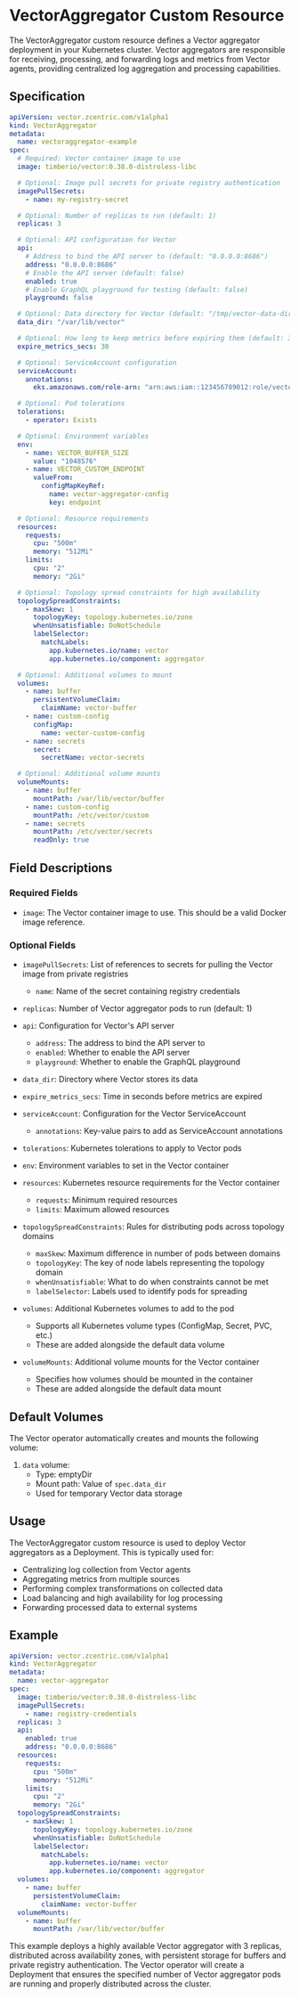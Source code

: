 # VectorAggregator Custom Resource

The VectorAggregator custom resource defines a Vector aggregator deployment in your Kubernetes cluster. Vector aggregators are responsible for receiving, processing, and forwarding logs and metrics from Vector agents, providing centralized log aggregation and processing capabilities.

## Specification

```yaml
apiVersion: vector.zcentric.com/v1alpha1
kind: VectorAggregator
metadata:
  name: vectoraggregator-example
spec:
  # Required: Vector container image to use
  image: timberio/vector:0.38.0-distroless-libc

  # Optional: Image pull secrets for private registry authentication
  imagePullSecrets:
    - name: my-registry-secret

  # Optional: Number of replicas to run (default: 1)
  replicas: 3

  # Optional: API configuration for Vector
  api:
    # Address to bind the API server to (default: "0.0.0.0:8686")
    address: "0.0.0.0:8686"
    # Enable the API server (default: false)
    enabled: true
    # Enable GraphQL playground for testing (default: false)
    playground: false

  # Optional: Data directory for Vector (default: "/tmp/vector-data-dir")
  data_dir: "/var/lib/vector"

  # Optional: How long to keep metrics before expiring them (default: 30)
  expire_metrics_secs: 30

  # Optional: ServiceAccount configuration
  serviceAccount:
    annotations:
      eks.amazonaws.com/role-arn: "arn:aws:iam::123456789012:role/vector-role"

  # Optional: Pod tolerations
  tolerations:
    - operator: Exists

  # Optional: Environment variables
  env:
    - name: VECTOR_BUFFER_SIZE
      value: "1048576"
    - name: VECTOR_CUSTOM_ENDPOINT
      valueFrom:
        configMapKeyRef:
          name: vector-aggregator-config
          key: endpoint

  # Optional: Resource requirements
  resources:
    requests:
      cpu: "500m"
      memory: "512Mi"
    limits:
      cpu: "2"
      memory: "2Gi"

  # Optional: Topology spread constraints for high availability
  topologySpreadConstraints:
    - maxSkew: 1
      topologyKey: topology.kubernetes.io/zone
      whenUnsatisfiable: DoNotSchedule
      labelSelector:
        matchLabels:
          app.kubernetes.io/name: vector
          app.kubernetes.io/component: aggregator

  # Optional: Additional volumes to mount
  volumes:
    - name: buffer
      persistentVolumeClaim:
        claimName: vector-buffer
    - name: custom-config
      configMap:
        name: vector-custom-config
    - name: secrets
      secret:
        secretName: vector-secrets

  # Optional: Additional volume mounts
  volumeMounts:
    - name: buffer
      mountPath: /var/lib/vector/buffer
    - name: custom-config
      mountPath: /etc/vector/custom
    - name: secrets
      mountPath: /etc/vector/secrets
      readOnly: true
```

## Field Descriptions

### Required Fields

- `image`: The Vector container image to use. This should be a valid Docker image reference.

### Optional Fields

- `imagePullSecrets`: List of references to secrets for pulling the Vector image from private registries
  - `name`: Name of the secret containing registry credentials

- `replicas`: Number of Vector aggregator pods to run (default: 1)

- `api`: Configuration for Vector's API server
  - `address`: The address to bind the API server to
  - `enabled`: Whether to enable the API server
  - `playground`: Whether to enable the GraphQL playground

- `data_dir`: Directory where Vector stores its data
- `expire_metrics_secs`: Time in seconds before metrics are expired
- `serviceAccount`: Configuration for the Vector ServiceAccount
  - `annotations`: Key-value pairs to add as ServiceAccount annotations

- `tolerations`: Kubernetes tolerations to apply to Vector pods
- `env`: Environment variables to set in the Vector container
- `resources`: Kubernetes resource requirements for the Vector container
  - `requests`: Minimum required resources
  - `limits`: Maximum allowed resources

- `topologySpreadConstraints`: Rules for distributing pods across topology domains
  - `maxSkew`: Maximum difference in number of pods between domains
  - `topologyKey`: The key of node labels representing the topology domain
  - `whenUnsatisfiable`: What to do when constraints cannot be met
  - `labelSelector`: Labels used to identify pods for spreading

- `volumes`: Additional Kubernetes volumes to add to the pod
  - Supports all Kubernetes volume types (ConfigMap, Secret, PVC, etc.)
  - These are added alongside the default data volume

- `volumeMounts`: Additional volume mounts for the Vector container
  - Specifies how volumes should be mounted in the container
  - These are added alongside the default data mount

## Default Volumes

The Vector operator automatically creates and mounts the following volume:

1. `data` volume:
   - Type: emptyDir
   - Mount path: Value of `spec.data_dir`
   - Used for temporary Vector data storage

## Usage

The VectorAggregator custom resource is used to deploy Vector aggregators as a Deployment. This is typically used for:

- Centralizing log collection from Vector agents
- Aggregating metrics from multiple sources
- Performing complex transformations on collected data
- Load balancing and high availability for log processing
- Forwarding processed data to external systems

## Example

```yaml
apiVersion: vector.zcentric.com/v1alpha1
kind: VectorAggregator
metadata:
  name: vector-aggregator
spec:
  image: timberio/vector:0.38.0-distroless-libc
  imagePullSecrets:
    - name: registry-credentials
  replicas: 3
  api:
    enabled: true
    address: "0.0.0.0:8686"
  resources:
    requests:
      cpu: "500m"
      memory: "512Mi"
    limits:
      cpu: "2"
      memory: "2Gi"
  topologySpreadConstraints:
    - maxSkew: 1
      topologyKey: topology.kubernetes.io/zone
      whenUnsatisfiable: DoNotSchedule
      labelSelector:
        matchLabels:
          app.kubernetes.io/name: vector
          app.kubernetes.io/component: aggregator
  volumes:
    - name: buffer
      persistentVolumeClaim:
        claimName: vector-buffer
  volumeMounts:
    - name: buffer
      mountPath: /var/lib/vector/buffer
```

This example deploys a highly available Vector aggregator with 3 replicas, distributed across availability zones, with persistent storage for buffers and private registry authentication. The Vector operator will create a Deployment that ensures the specified number of Vector aggregator pods are running and properly distributed across the cluster.